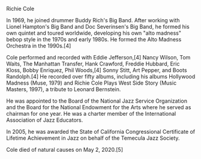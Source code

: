 Richie Cole 

In 1969, he joined drummer Buddy Rich's Big Band. After working with Lionel Hampton's Big Band and Doc Severinsen's Big Band, he formed his own quintet and toured worldwide, developing his own "alto madness" bebop style in the 1970s and early 1980s. He formed the Alto Madness Orchestra in the 1990s.[4]

Cole performed and recorded with Eddie Jefferson,[4] Nancy Wilson, Tom Waits, The Manhattan Transfer, Hank Crawford, Freddie Hubbard, Eric Kloss, Bobby Enriquez, Phil Woods,[4] Sonny Stitt, Art Pepper, and Boots Randolph.[4] He recorded over fifty albums, including his albums Hollywood Madness (Muse, 1979) and Richie Cole Plays West Side Story (Music Masters, 1997), a tribute to Leonard Bernstein.

He was appointed to the Board of the National Jazz Service Organization and the Board for the National Endowment for the Arts where he served as chairman for one year. He was a charter member of the International Association of Jazz Educators.

In 2005, he was awarded the State of California Congressional Certificate of Lifetime Achievement in Jazz on behalf of the Temecula Jazz Society.

Cole died of natural causes on May 2, 2020.[5]